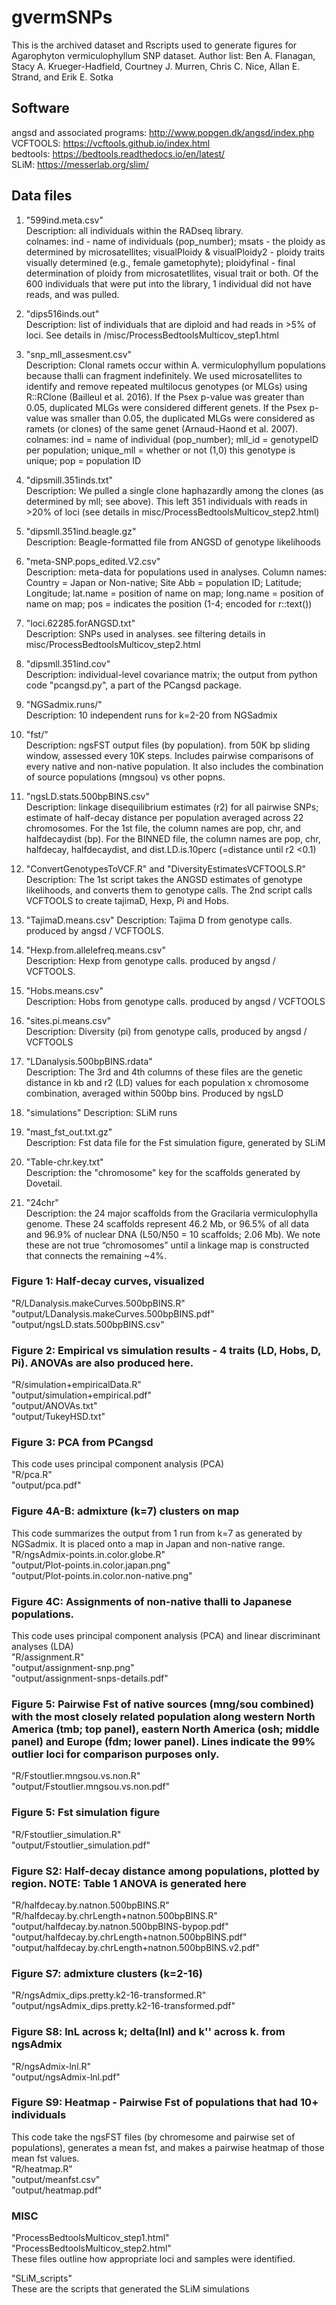 # gvermSNPs

This is the archived dataset and Rscripts used to generate figures for Agarophyton vermiculophyllum SNP dataset. Author list: Ben A. Flanagan, Stacy A. Krueger-Hadfield, Courtney J. Murren, Chris C. Nice, Allan E. Strand, and Erik E. Sotka

## Software  
angsd and associated programs: http://www.popgen.dk/angsd/index.php  
VCFTOOLS: https://vcftools.github.io/index.html  
bedtools: https://bedtools.readthedocs.io/en/latest/  
SLiM: https://messerlab.org/slim/  

## Data files

1) "599ind.meta.csv"  
Description: all individuals within the RADseq library.  
colnames: ind - name of individuals (pop_number); msats	- the ploidy as determined by microsatellites; visualPloidy & visualPloidy2 - ploidy traits visually determined (e.g., female gametophyte); ploidyfinal - final determination of ploidy from microsatetllites, visual trait or both. Of the 600 individuals that were put into the library, 1 individual did not have reads, and was pulled. 

2) "dips516inds.out"  
Description: list of individuals that are diploid and had reads in >5% of loci. See details in /misc/ProcessBedtoolsMulticov_step1.html

3) "snp_mll_assesment.csv"  
Description: Clonal ramets occur within A. vermiculophyllum populations because thalli can fragment indefinitely. We used microsatellites to identify and remove repeated multilocus genotypes (or MLGs) using R::RClone (Bailleul et al. 2016). If the Psex p-value was greater than 0.05, duplicated MLGs were considered different genets. If the Psex p-value was smaller than 0.05, the duplicated MLGs were considered as ramets (or clones) of the same genet (Arnaud-Haond et al. 2007).  colnames: ind = name of individual (pop_number); mll_id = genotypeID per population; unique_mll = whether or not (1,0) this genotype is unique; pop = population ID

4) "dipsmill.351inds.txt"  
Description: We pulled a single clone haphazardly among the clones (as determined by mll; see above). This left 351 individuals with reads in >20% of loci (see details in misc/ProcessBedtoolsMulticov_step2.html)

5) "dipsmll.351ind.beagle.gz"  
Description: Beagle-formatted file from ANGSD of genotype likelihoods

6) "meta-SNP.pops_edited.V2.csv"  
Description: meta-data for populations used in analyses. Column names: Country = Japan or Non-native; Site Abb = population ID; Latitude; Longitude; lat.name = position of name on map; long.name = position of name on map; pos = indicates the position (1-4; encoded for r::text())

7) "loci.62285.forANGSD.txt"  
Description: SNPs used in analyses. see filtering details in misc/ProcessBedtoolsMulticov_step2.html

8) "dipsmll.351ind.cov"  
Description: individual-level covariance matrix; the output from python code "pcangsd.py", a part of the PCangsd package.

9) "NGSadmix.runs/"  
Description: 10 independent runs for k=2-20 from NGSadmix  

10) "fst/"  
Description: ngsFST output files (by population). from 50K bp sliding window, assessed every 10K steps. Includes pairwise comparisons of every native and non-native population. It also includes the combination of source populations (mngsou) vs other popns. 

11) "ngsLD.stats.500bpBINS.csv"    
Description: linkage disequilibrium estimates (r2) for all pairwise SNPs; estimate of half-decay distance per population averaged across 22 chromosomes. For the 1st file, the column names are pop, chr, and halfdecaydist (bp). For the BINNED file, the column names are pop, chr, halfdecay, halfdecaydist, and dist.LD.is.10perc (=distance until r2 <0.1)  

12) "ConvertGenotypesToVCF.R" and "DiversityEstimatesVCFTOOLS.R"  
Description: The 1st script takes the ANGSD estimates of genotype likelihoods, and converts them to genotype calls. The 2nd script calls VCFTOOLS to create tajimaD, Hexp, Pi and Hobs.

13) "TajimaD.means.csv" 
Description: Tajima D from genotype calls. produced by angsd / VCFTOOLS.  

14) "Hexp.from.allelefreq.means.csv"  
Description: Hexp from genotype calls. produced by angsd / VCFTOOLS.  

15) "Hobs.means.csv"  
Description: Hobs from genotype calls. produced by angsd / VCFTOOLS  

16) "sites.pi.means.csv"  
Description: Diversity (pi) from genotype calls, produced by angsd / VCFTOOLS  

17) "LDanalysis.500bpBINS.rdata"  
Description: The 3rd and 4th columns of these files are the genetic distance in kb and r2 (LD) values for each population x chromosome combination, averaged within 500bp bins. Produced by ngsLD  

18) "simulations" 
Description: SLiM runs  

19) "mast_fst_out.txt.gz"  
Description: Fst data file for the Fst simulation figure, generated by SLiM 

20) "Table-chr.key.txt"  
Description: the "chromosome" key for the scaffolds generated by Dovetail.  

21) "24chr"  
Description: the 24 major scaffolds from the Gracilaria vermiculophylla genome. These 24 scaffolds represent 46.2 Mb, or 96.5% of all data and 96.9% of nuclear DNA (L50/N50 = 10 scaffolds; 2.06 Mb). We note these are not true “chromosomes” until a linkage map is constructed that connects the remaining ~4%.  

### Figure 1: Half-decay curves, visualized  
"R/LDanalysis.makeCurves.500bpBINS.R"  
"output/LDanalysis.makeCurves.500bpBINS.pdf"  
"output/ngsLD.stats.500bpBINS.csv" 

### Figure 2: Empirical vs simulation results - 4 traits (LD, Hobs, D, Pi). ANOVAs are also produced here.   
"R/simulation+empiricalData.R"  
"output/simulation+empirical.pdf"  
"output/ANOVAs.txt"  
"output/TukeyHSD.txt"

### Figure 3: PCA from PCangsd
This code uses principal component analysis (PCA)  
"R/pca.R"  
"output/pca.pdf" 

### Figure 4A-B: admixture (k=7) clusters on map  
This code summarizes the output from 1 run from k=7 as generated by NGSadmix. It is placed onto a map in Japan and non-native range.  
"R/ngsAdmix-points.in.color.globe.R"  
"output/Plot-points.in.color.japan.png"  
"output/Plot-points.in.color.non-native.png" 

### Figure 4C: Assignments of non-native thalli to Japanese populations.  
This code uses principal component analysis (PCA) and linear discriminant analyses (LDA)  
"R/assignment.R"  
"output/assignment-snp.png"  
"output/assignment-snps-details.pdf"

### Figure 5: Pairwise Fst of native sources (mng/sou combined) with the most closely related population along western North America (tmb; top panel), eastern North America (osh; middle panel) and Europe (fdm; lower panel). Lines indicate the 99% outlier loci for comparison purposes only.    
"R/Fstoutlier.mngsou.vs.non.R"  
"output/Fstoutlier.mngsou.vs.non.pdf"  

### Figure 5: Fst simulation figure  
"R/Fstoutlier_simulation.R"  
"output/Fstoutlier_simulation.pdf" 

### Figure S2: Half-decay distance among populations, plotted by region. NOTE: Table 1 ANOVA is generated here  
"R/halfdecay.by.natnon.500bpBINS.R"  
"R/halfdecay.by.chrLength+natnon.500bpBINS.R"  
"output/halfdecay.by.natnon.500bpBINS-bypop.pdf"  
"output/halfdecay.by.chrLength+natnon.500bpBINS.pdf"  
"output/halfdecay.by.chrLength+natnon.500bpBINS.v2.pdf"     

### Figure S7: admixture clusters (k=2-16)
"R/ngsAdmix_dips.pretty.k2-16-transformed.R"  
"output/ngsAdmix_dips.pretty.k2-16-transformed.pdf"  

### Figure S8: lnL across k; delta(lnl) and k'' across k. from ngsAdmix  
"R/ngsAdmix-lnl.R"  
"output/ngsAdmix-lnl.pdf"  

### Figure S9: Heatmap - Pairwise Fst of populations that had 10+ individuals  
This code take the ngsFST files (by chromesome and pairwise set of populations), generates a mean fst, and makes a pairwise heatmap of those mean fst values.  
"R/heatmap.R"  
"output/meanfst.csv"  
"output/heatmap.pdf"   

### MISC  
"ProcessBedtoolsMulticov_step1.html"  
"ProcessBedtoolsMulticov_step2.html"  
These files outline how appropriate loci and samples were identified.  

"SLiM_scripts"  
These are the scripts that generated the SLiM simulations  
